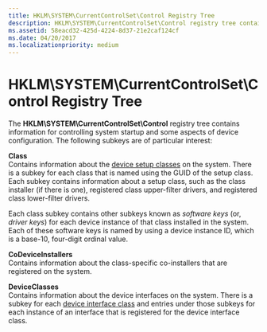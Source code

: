 ```yaml
---
title: HKLM\SYSTEM\CurrentControlSet\Control Registry Tree
description: HKLM\SYSTEM\CurrentControlSet\Control registry tree contains information for controlling system startup and some aspects of device configuration.
ms.assetid: 58eacd32-425d-4224-8d37-21e2caf124cf
ms.date: 04/20/2017
ms.localizationpriority: medium
---
```


# HKLM\\SYSTEM\\CurrentControlSet\\Control Registry Tree





The **HKLM\\SYSTEM\\CurrentControlSet\\Control** registry tree contains information for controlling system startup and some aspects of device configuration. The following subkeys are of particular interest:

<a href="" id="class"></a>**Class**  
Contains information about the [device setup classes](device-setup-classes.md) on the system. There is a subkey for each class that is named using the GUID of the setup class. Each subkey contains information about a setup class, such as the class installer (if there is one), registered class upper-filter drivers, and registered class lower-filter drivers.

Each class subkey contains other subkeys known as *software keys* (or, *driver keys*) for each device instance of that class installed in the system. Each of these software keys is named by using a device instance ID, which is a base-10, four-digit ordinal value.

<a href="" id="codeviceinstallers"></a>**CoDeviceInstallers**  
Contains information about the class-specific co-installers that are registered on the system.

<a href="" id="deviceclasses"></a>**DeviceClasses**  
Contains information about the device interfaces on the system. There is a subkey for each [device interface class](device-interface-classes.md) and entries under those subkeys for each instance of an interface that is registered for the device interface class.

 

 





